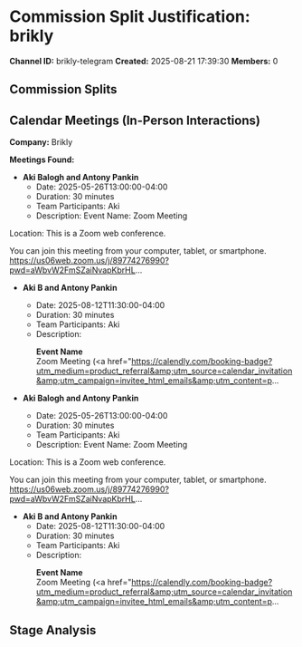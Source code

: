 # Commission Split Justification: brikly

**Channel ID:** brikly-telegram
**Created:** 2025-08-21 17:39:30
**Members:** 0

## Commission Splits


## Calendar Meetings (In-Person Interactions)

**Company:** Brikly

**Meetings Found:**

- **Aki Balogh and Antony Pankin**
  - Date: 2025-05-26T13:00:00-04:00
  - Duration: 30 minutes
  - Team Participants: Aki
  - Description: Event Name: Zoom Meeting

Location: This is a Zoom web conference.

You can join this meeting from your computer, tablet, or smartphone.
https://us06web.zoom.us/j/89774276990?pwd=aWbvW2FmSZaiNvapKbrHL...

- **Aki B and Antony Pankin**
  - Date: 2025-08-12T11:30:00-04:00
  - Duration: 30 minutes
  - Team Participants: Aki
  - Description: <p><b>Event Name</b><br> Zoom Meeting (<a href="https://calendly.com/booking-badge?utm_medium=product_referral&amp;utm_source=calendar_invitation&amp;utm_campaign=invitee_html_emails&amp;utm_content=p...

- **Aki Balogh and Antony Pankin**
  - Date: 2025-05-26T13:00:00-04:00
  - Duration: 30 minutes
  - Team Participants: Aki
  - Description: Event Name: Zoom Meeting

Location: This is a Zoom web conference.

You can join this meeting from your computer, tablet, or smartphone.
https://us06web.zoom.us/j/89774276990?pwd=aWbvW2FmSZaiNvapKbrHL...

- **Aki B and Antony Pankin**
  - Date: 2025-08-12T11:30:00-04:00
  - Duration: 30 minutes
  - Team Participants: Aki
  - Description: <p><b>Event Name</b><br> Zoom Meeting (<a href="https://calendly.com/booking-badge?utm_medium=product_referral&amp;utm_source=calendar_invitation&amp;utm_campaign=invitee_html_emails&amp;utm_content=p...

## Stage Analysis

